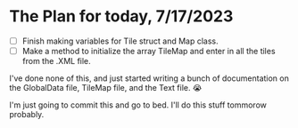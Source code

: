 ﻿# The Plan for today, 7/17/2023

- [ ] Finish making variables for Tile struct and Map class.
- [ ] Make a method to initialize the array TileMap and enter in all the tiles from the .XML file.

I've done none of this, and just started writing a bunch of documentation on the GlobalData file, TileMap file, and the Text file. :sob:

I'm just going to commit this and go to bed. I'll do this stuff tommorow probably.
